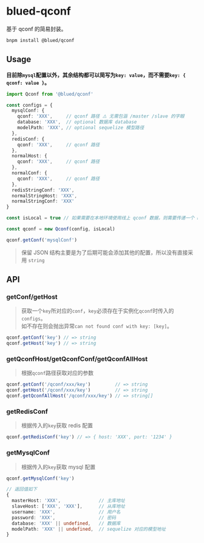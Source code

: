 # blued-qconf

基于 qconf 的简易封装。

```bash
bnpm install @blued/qconf
```

## Usage

__目前除`mysql`配置以外，其余结构都可以简写为`key: value`，而不需要`key: { qconf: value }`。__  

```typescript
import Qconf from '@blued/qconf'

const configs = {
  mysqlConf: {
    qconf: 'XXX',     // qconf 路径 ⚠️ 无需包涵 /master /slave 的字眼
    database: 'XXX',  // optional 数据库 database
    modelPath: 'XXX', // optional sequelize 模型路径
  },
  redisConf: {
    qconf: 'XXX',     // qconf 路径
  },
  normalHost: {
    qconf: 'XXX',     // qconf 路径
  },
  normalConf: {
    qconf: 'XXX',     // qconf 路径
  },
  redisStringConf: 'XXX',
  normalStringHost: 'XXX',
  normalStringConf: 'XXX'
}

const isLocal = true // 如果需要在本地环境使用线上 qconf 数据，则需要传递一个 boolean 的真值，其他环境下均可忽略该参数

const qconf = new Qconf(config, isLocal)

qconf.getConf('mysqlConf')
```

> 保留 JSON 结构主要是为了后期可能会添加其他的配置，所以没有直接采用 `string`  

## API

### getConf/getHost

> 获取一个`key`所对应的`conf`，`key`必须存在于实例化`qconf`时传入的`configs`。  
> 如不存在则会抛出异常`can not found conf with key: [key]`。 

```typescript
qconf.getConf('key') // => string
qconf.getHost('key') // => string
```

### getQconfHost/getQconfConf/getQconfAllHost

> 根据`qconf`路径获取对应的参数  

```typescript
qconf.getConf('/qconf/xxx/key')         // => string
qconf.getHost('/qconf/xxx/key')         // => string
qconf.getQconfAllHost('/qconf/xxx/key') // => string[]
```

### getRedisConf

> 根据传入的`key`获取 redis 配置

```typescript
qconf.getRedisConf('key') // => { host: 'XXX', port: '1234' }
```

### getMysqlConf

> 根据传入的`key`获取 mysql 配置

```typescript
qconf.getMysqlConf('key')

// 返回值如下
{
  masterHost: 'XXX',              // 主库地址
  slaveHost: ['XXX', 'XXX'],      // 从库地址
  username: 'XXX',                // 用户名
  password: 'XXX',                // 密码
  database: 'XXX' || undefined,   // 数据库
  modelPath: 'XXX' || undefined,  // sequelize 对应的模型地址
}
```
